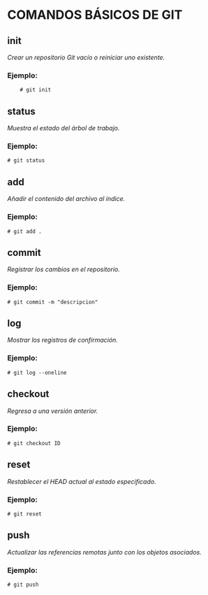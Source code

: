 # COMANDOS BÁSICOS DE GIT

## init
*Crear un repositorio Git vacío o reiniciar uno existente.*
### Ejemplo:
        # git init

## status
*Muestra el estado del árbol de trabajo.*
### Ejemplo:
    # git status

## add
*Añadir el contenido del archivo al índice.*
### Ejemplo:
    # git add .

## commit
*Registrar los cambios en el repositorio.*
### Ejemplo:
    # git commit -m "descripcion"

## log
*Mostrar los registros de confirmación.*
### Ejemplo:
    # git log --oneline

## checkout
*Regresa a una versión anterior.*
### Ejemplo:
    # git checkout ID

## reset
*Restablecer el HEAD actual al estado especificado.*
### Ejemplo:
    # git reset

## push
*Actualizar las referencias remotas junto con los objetos asociados.*
### Ejemplo:
    # git push